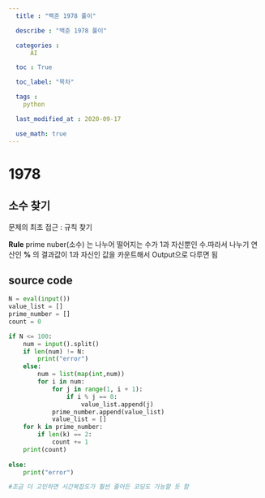 ```yaml
---
  title : "백준 1978 풀이"

  describe : "백준 1978 풀이"

  categories : 
      AI

  toc : True

  toc_label: "목차"

  tags : 
    python

  last_modified_at : 2020-09-17

  use_math: true
---
```


# 1978
## 소수 찾기

문제의 최초 접근 : 규칙 찾기

**Rule** 
prime nuber(소수) 는 나누어 떨어지는 수가 1과 자신뿐인 수.따라서 나누기 연산인 **%** 의 결과값이 1과 자신인 값을 카운트해서 Output으로 다루면 됨

## source code

```python
N = eval(input())
value_list = []
prime_number = []
count = 0

if N <= 100:
    num = input().split()
    if len(num) != N:
        print("error")
    else:
        num = list(map(int,num))
        for i in num:
            for j in range(1, i + 1):
                if i % j == 0:
                    value_list.append(j)
            prime_number.append(value_list)
            value_list = []
    for k in prime_number:
        if len(k) == 2:
            count += 1
    print(count)
 
else:
    print("error")

#조금 더 고민하면 시간복잡도가 훨씬 줄어든 코딩도 가능할 듯 함
```
